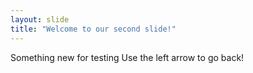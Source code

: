 ```yaml
---
layout: slide
title: "Welcome to our second slide!"
---
```

Something new for testing
Use the left arrow to go back!